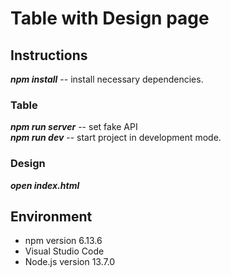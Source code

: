 # Table with Design page

## Instructions
***npm install*** -- install necessary dependencies.<br>
### Table ###
***npm run server*** -- set fake API  
***npm run dev*** -- start project in development mode.<br>

### Design ###
***open index.html***

## Environment
- npm version 6.13.6
- Visual Studio Code
- Node.js version 13.7.0
